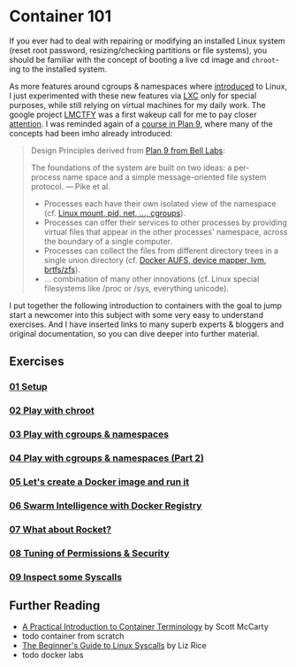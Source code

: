 # Container 101


If you ever had to deal with repairing or modifying an installed Linux system (reset root password, resizing/checking partitions or file systems), you should be familiar with the concept of booting a live cd image and `chroot`-ing to the installed system.

As more features around cgroups & namespaces where [introduced](https://www.youtube.com/watch?v=YsYzMPptB-k) to Linux, I just experimented with these new features via [LXC](https://linuxcontainers.org/) only for special purposes, while still relying on virtual machines for my daily work. The google project [LMCTFY](https://www.linuxplumbersconf.org/2013/ocw//system/presentations/1239/original/lmctfy%20(1).pdf) was a first wakeup call for me to pay closer [attention](https://www.youtube.com/watch?v=doUktZIcXF0). I was reminded again of a [course in Plan 9](http://www.vorlesungen.uni-osnabrueck.de/informatik/Plan9/), where many of the concepts had been imho already introduced:

>Design Principles derived from [Plan 9 from Bell Labs](https://en.wikipedia.org/wiki/Plan_9_from_Bell_Labs):
>
>The foundations of the system are built on two ideas: a per-process name space and a simple message-oriented file system protocol.
>— Pike et al.
> * Processes each have their own isolated view of the namespace (cf. [Linux mount, pid, net, ..., cgroups](https://en.wikipedia.org/wiki/Linux_namespaces)).
> * Processes can offer their services to other processes by providing virtual files that appear in the other processes' namespace, across the boundary of a single computer.
> * Processes can collect the files from different directory trees in a single union directory (cf. [Docker AUFS, device mapper, lvm, brtfs/zfs](https://docs.docker.com/storage/storagedriver/select-storage-driver/)).
> * ... combination of many other innovations (cf. Linux special filesystems like /proc or /sys, everything unicode).

I put together the following introduction to containers with the goal to jump start a newcomer into this subject with some very easy to understand exercises. And I have inserted links to many superb experts & bloggers and original documentation, so you can dive deeper into further material.

## Exercises

### [01 Setup](docs/01setup.md)

### [02 Play with chroot](docs/02chroot.md)

### [03 Play with cgroups & namespaces](docs/03cgroups.md)

### [04 Play with cgroups & namespaces (Part 2)](docs/04cgroups.md)

### [05 Let's create a Docker image and run it](docs/05docker.md)

### [06 Swarm Intelligence with Docker Registry](docs/06registry.md)

### [07 What about Rocket?](docs/07rocket.md)

### [08 Tuning of Permissions & Security](docs/08security.md)

### [09 Inspect some Syscalls](docs/09syscalls.md)

## Further Reading
- [A Practical Introduction to Container Terminology](https://developers.redhat.com/blog/2018/02/22/container-terminology-practical-introduction/) by Scott McCarty
- todo container from scratch
- [The Beginner's Guide to Linux Syscalls](https://www.youtube.com/watch?v=BdfNrs_oeko) by Liz Rice
- todo docker labs